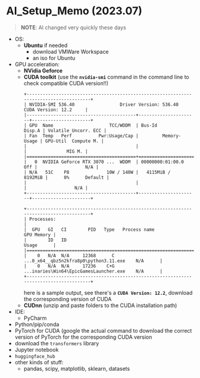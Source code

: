 # AI_Setup_Memo (2023.07)
> **NOTE**: AI changed very quickly these days
- OS:
  - **Ubuntu** if needed
    - download VMWare Workspace
    - an iso for Ubuntu
- GPU acceleration:
  - **NVidia Geforce**
  - **CUDA toolkit** (use the **`nvidia-smi`** command in the command line to check compatible CUDA version!!)
    ```output
    +---------------------------------------------------------------------------------------+
    | NVIDIA-SMI 536.40                 Driver Version: 536.40       CUDA Version: 12.2     |
    |-----------------------------------------+----------------------+----------------------+
    | GPU  Name                     TCC/WDDM  | Bus-Id        Disp.A | Volatile Uncorr. ECC |
    | Fan  Temp   Perf          Pwr:Usage/Cap |         Memory-Usage | GPU-Util  Compute M. |
    |                                         |                      |               MIG M. |
    |=========================================+======================+======================|
    |   0  NVIDIA GeForce RTX 3070 ...  WDDM  | 00000000:01:00.0 Off |                  N/A |
    | N/A   51C    P8              10W / 140W |   4115MiB /  8192MiB |      0%      Default |
    |                                         |                      |                  N/A |
    +-----------------------------------------+----------------------+----------------------+
    
    +---------------------------------------------------------------------------------------+
    | Processes:                                                                            |
    |  GPU   GI   CI        PID   Type   Process name                            GPU Memory |
    |        ID   ID                                                             Usage      |
    |=======================================================================================|
    |    0   N/A  N/A     12368      C   ...0_x64__qbz5n2kfra8p0\python3.11.exe    N/A      |
    |    0   N/A  N/A     17236    C+G   ...inaries\Win64\EpicGamesLauncher.exe    N/A      |
    +---------------------------------------------------------------------------------------+
    ```
    here is a sample output, see there's a **`CUDA Version: 12.2`**, download the corresponding version of CUDA
  - **CUDnn** (unzip and paste folders to the CUDA installation path)
- IDE:
  - PyCharm
- Python/pip/conda
- PyTorch for CUDA (google the actual command to download the correct version of PyTorch for the corresponding CUDA version
- download the `transformers` library
- Jupyter notebook
- `huggingface_hub`
- other kinds of stuff:
  - pandas, scipy, matplotlib, sklearn, datasets

